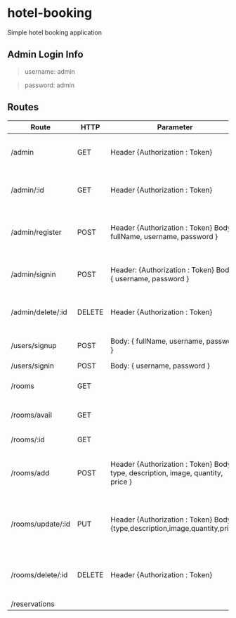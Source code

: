 # hotel-booking
Simple hotel booking application

## Admin Login Info
>username: admin

>password: admin

## Routes

| Route             | HTTP   | Parameter                                                                          | Description                                      |
|-------------------|--------|------------------------------------------------------------------------------------|--------------------------------------------------|
| /admin            | GET    |                           Header {Authorization : Token}                           | get all users info list (admin only)             |
| /admin/:id        | GET    | Header {Authorization : Token}                                                     | get single user info by id (admin only)          |
| /admin/register   | POST   | Header {Authorization : Token} Body: { fullName, username, password }              | create new user with role admin (admin only)     |
| /admin/signin     | POST   | Header: {Authorization : Token} Body: { username, password }                       | sign in to admin (admin only)                    |
| /admin/delete/:id | DELETE | Header {Authorization : Token}                                                     | delete user record (admin only)                  |
| /users/signup     | POST   | Body: { fullName, username, password }                                             | sign up / create user record                     |
| /users/signin     | POST   | Body: { username, password }                                                       | sign in user                                     |
| /rooms            | GET    |                                                                                    | get all rooms records                            |
| /rooms/avail      | GET    |                                                                                    | get all rooms available                          |
| /rooms/:id        | GET    |                                                                                    | get single rooms by id                           |
| /rooms/add        | POST   | Header {Authorization : Token} Body: { type, description, image, quantity, price } | add new room record (admin only)                 |
| /rooms/update/:id | PUT    | Header {Authorization : Token} Body: {type,description,image,quantity,price}       | update/edit room record based on ID (admin only) |
| /rooms/delete/:id | DELETE | Header {Authorization : Token}                                                     | delete rooms records (admin only)                |
| /reservations     |        |                                                                                    |                                                  |